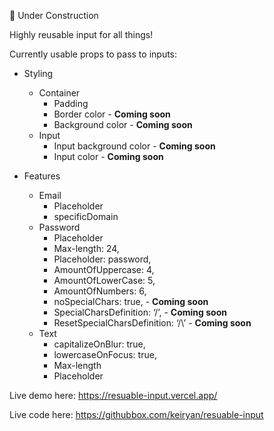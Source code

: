 🚧 Under Construction

Highly reusable input for all things!

Currently usable props to pass to inputs:

* Styling
    * Container
        * Padding
        * Border color - **Coming soon**
        * Background color - **Coming soon**
    * Input
        * Input background color  - **Coming soon**
        * Input color - **Coming soon**

* Features
    * Email
        * Placeholder
        * specificDomain
    * Password
        * Placeholder
        * Max-length: 24,
        * Placeholder: password,
        * AmountOfUppercase: 4,
        * AmountOfLowerCase: 5,
        * AmountOfNumbers: 6,
        * noSpecialChars: true, - **Coming soon**
        * SpecialCharsDefinition: ‘/’, - **Coming soon**
        * ResetSpecialCharsDefinition: ‘/\’ - **Coming soon**
    * Text
        * capitalizeOnBlur: true,
        * lowercaseOnFocus: true,
        * Max-length
        * Placeholder


Live demo here: https://resuable-input.vercel.app/

Live code here: https://githubbox.com/keiryan/resuable-input
